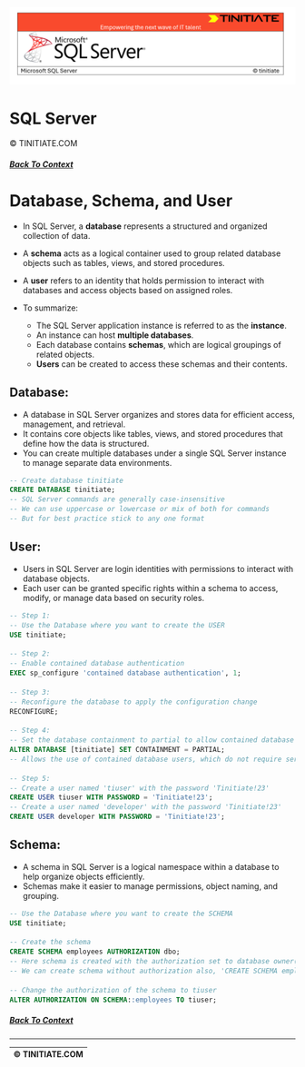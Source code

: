 ![SQL Server Tinitiate Image](sqlserver.png)

# SQL Server
&copy; TINITIATE.COM

##### [Back To Context](./README.md)

# Database, Schema, and User
* In SQL Server, a **database** represents a structured and organized collection of data.
* A **schema** acts as a logical container used to group related database objects such as tables, views, and stored procedures.
* A **user** refers to an identity that holds permission to interact with databases and access objects based on assigned roles.

* To summarize:
    * The SQL Server application instance is referred to as the **instance**.
    * An instance can host **multiple databases**.
    * Each database contains **schemas**, which are logical groupings of related objects.
    * **Users** can be created to access these schemas and their contents.

## Database:
* A database in SQL Server organizes and stores data for efficient access, management, and retrieval.
* It contains core objects like tables, views, and stored procedures that define how the data is structured.
* You can create multiple databases under a single SQL Server instance to manage separate data environments.
```sql
-- Create database tinitiate
CREATE DATABASE tinitiate;
-- SQL Server commands are generally case-insensitive
-- We can use uppercase or lowercase or mix of both for commands
-- But for best practice stick to any one format
```
## User:
* Users in SQL Server are login identities with permissions to interact with database objects.
* Each user can be granted specific rights within a schema to access, modify, or manage data based on security roles.
```sql
-- Step 1:
-- Use the Database where you want to create the USER
USE tinitiate;

-- Step 2:
-- Enable contained database authentication
EXEC sp_configure 'contained database authentication', 1;

-- Step 3:
-- Reconfigure the database to apply the configuration change
RECONFIGURE;

-- Step 4:
-- Set the database containment to partial to allow contained database users
ALTER DATABASE [tinitiate] SET CONTAINMENT = PARTIAL;
-- Allows the use of contained database users, which do not require server logins

-- Step 5:
-- Create a user named 'tiuser' with the password 'Tinitiate!23'
CREATE USER tiuser WITH PASSWORD = 'Tinitiate!23';
-- Create a user named 'developer' with the password 'Tinitiate!23'
CREATE USER developer WITH PASSWORD = 'Tinitiate!23';
```
## Schema:
* A schema in SQL Server is a logical namespace within a database to help organize objects efficiently.
* Schemas make it easier to manage permissions, object naming, and grouping.
```sql
-- Use the Database where you want to create the SCHEMA
USE tinitiate;

-- Create the schema
CREATE SCHEMA employees AUTHORIZATION dbo;
-- Here schema is created with the authorization set to database owner(dbo).
-- We can create schema without authorization also, 'CREATE SCHEMA employees;'

-- Change the authorization of the schema to tiuser
ALTER AUTHORIZATION ON SCHEMA::employees TO tiuser;
```

##### [Back To Context](./README.md)
***
| &copy; TINITIATE.COM |
|----------------------|
